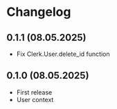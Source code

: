 # Changelog

## 0.1.1 (08.05.2025)

- Fix Clerk.User.delete_id function

## 0.1.0 (08.05.2025)

- First release
- User context
